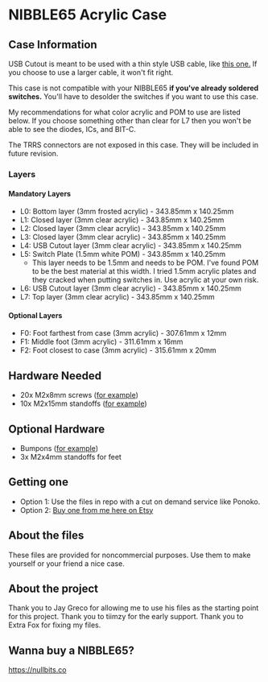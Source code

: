 # NIBBLE65 Acrylic Case

## Case Information
USB Cutout is meant to be used with a thin style USB cable, like [this one.](https://www.amazon.com/gp/product/B08M16YSTB/ref=ppx_yo_dt_b_search_asin_title?ie=UTF8&psc=1) If you choose to use a larger cable, it won't fit right.

This case is not compatible with your NIBBLE65 **if you've already soldered switches.** You'll have to desolder the switches if you want to use this case.

My recommendations for what color acrylic and POM to use are listed below. If you choose something other than clear for L7 then you won't be able to see the diodes, ICs, and BIT-C.

The TRRS connectors are not exposed in this case. They will be included in future revision.

### Layers
#### Mandatory Layers
* L0: Bottom layer (3mm frosted acrylic) - 343.85mm x 140.25mm
* L1: Closed layer (3mm clear acrylic) - 343.85mm x 140.25mm
* L2: Closed layer (3mm clear acrylic) - 343.85mm x 140.25mm
* L3: Closed layer (3mm clear acrylic) - 343.85mm x 140.25mm
* L4: USB Cutout layer (3mm clear acrylic) - 343.85mm x 140.25mm
* L5: Switch Plate (1.5mm white POM) - 343.85mm x 140.25mm
  * This layer needs to be 1.5mm and needs to be POM. I've found POM to be the best material at this width. I tried 1.5mm acrylic plates and they cracked when putting switches in. Use acrylic at your own risk.
* L6: USB Cutout layer (3mm clear acrylic) - 343.85mm x 140.25mm
* L7: Top layer (3mm clear acrylic) - 343.85mm x 140.25mm

#### Optional Layers
* F0: Foot farthest from case (3mm acrylic) - 307.61mm x 12mm
* F1: Middle foot (3mm acrylic) - 311.61mm x 16mm
* F2: Foot closest to case (3mm acrylic) - 315.61mm x 20mm

## Hardware Needed
* 20x M2x8mm screws ([for example](https://www.amazon.com/gp/product/B01B1OD0D2/ref=ppx_yo_dt_b_asin_title_o04_s00?ie=UTF8&psc=1))
* 10x M2x15mm standoffs ([for example](https://www.amazon.com/gp/product/B08LCXXZ16/ref=ppx_yo_dt_b_asin_title_o00_s00?ie=UTF8&psc=1))

## Optional Hardware
* Bumpons ([for example](https://www.amazon.com/gp/product/B001JAW454/ref=ppx_yo_dt_b_search_asin_title?ie=UTF8&psc=1))
* 3x M2x4mm standoffs for feet

## Getting one
* Option 1: Use the files in repo with a cut on demand service like Ponoko. 
* Option 2: [Buy one from me here on Etsy](https://www.etsy.com/listing/1053418292/nibble-acrylic-case-with-pom-plate?ref=shop_home_active_1&frs=1)

## About the files
These files are provided for noncommercial purposes. Use them to make yourself or your friend a nice case. 

## About the project
Thank you to Jay Greco for allowing me to use his files as the starting point for this project. Thank you to tiimzy for the early support. Thank you to Extra Fox for fixing my files.

## Wanna buy a NIBBLE65?
https://nullbits.co

